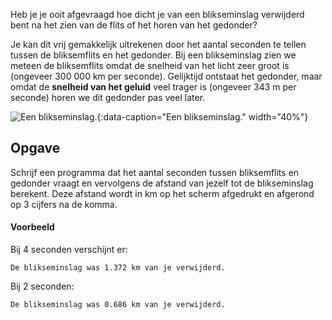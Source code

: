 Heb je je ooit afgevraagd hoe dicht je van een blikseminslag verwijderd bent na het zien van de flits of het horen van het gedonder?

Je kan dit vrij gemakkelijk uitrekenen door het aantal seconden te tellen tussen de bliksemflits en het gedonder. Bij een blikseminslag zien we meteen de bliksemflits omdat de snelheid van het licht zeer groot is (ongeveer 300 000 km per seconde). Gelijktijd ontstaat het gedonder, maar omdat de **snelheid van het geluid** veel trager is (ongeveer 343 m per seconde) horen we dit gedonder pas veel later.

![Een blikseminslag.](media/eugene-triguba.jpg "Foto door Eugene Triguba op Unsplash."){:data-caption="Een blikseminslag." width="40%"}

## Opgave
Schrijf een programma dat het aantal seconden tussen bliksemflits en gedonder vraagt en vervolgens de afstand van jezelf tot de blikseminslag berekent. Deze afstand wordt in km op het scherm afgedrukt en afgerond op 3 cijfers na de komma.

#### Voorbeeld
Bij 4 seconden verschijnt er:
```
De blikseminslag was 1.372 km van je verwijderd.
```

Bij 2 seconden:
```
De blikseminslag was 0.686 km van je verwijderd.
```